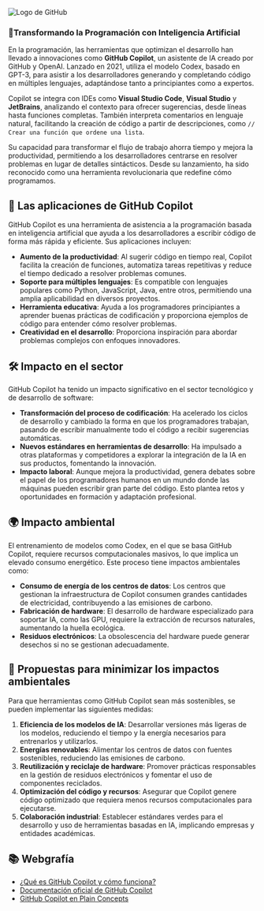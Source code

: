 ![Logo de GitHub](https://encrypted-tbn0.gstatic.com/images?q=tbn:ANd9GcSt4OCzkyILO-Mi44yczdwUMBVro6pebWaFAQ&s)
### 🚀Transformando la Programación con Inteligencia Artificial

En la programación, las herramientas que optimizan el desarrollo han llevado a innovaciones como **GitHub Copilot**, un asistente de IA creado por GitHub y OpenAI. Lanzado en 2021, utiliza el modelo Codex, basado en GPT-3, para asistir a los desarrolladores generando y completando código en múltiples lenguajes, adaptándose tanto a principiantes como a expertos.

Copilot se integra con IDEs como **Visual Studio Code**, **Visual Studio** y **JetBrains**, analizando el contexto para ofrecer sugerencias, desde líneas hasta funciones completas. También interpreta comentarios en lenguaje natural, facilitando la creación de código a partir de descripciones, como `// Crear una función que ordene una lista`.

Su capacidad para transformar el flujo de trabajo ahorra tiempo y mejora la productividad, permitiendo a los desarrolladores centrarse en resolver problemas en lugar de detalles sintácticos. Desde su lanzamiento, ha sido reconocido como una herramienta revolucionaria que redefine cómo programamos.

## 💼 Las aplicaciones de GitHub Copilot

GitHub Copilot es una herramienta de asistencia a la programación basada en inteligencia artificial que ayuda a los desarrolladores a escribir código de forma más rápida y eficiente. Sus aplicaciones incluyen:

- **Aumento de la productividad**: Al sugerir código en tiempo real, Copilot facilita la creación de funciones, automatiza tareas repetitivas y reduce el tiempo dedicado a resolver problemas comunes.
- **Soporte para múltiples lenguajes**: Es compatible con lenguajes populares como Python, JavaScript, Java, entre otros, permitiendo una amplia aplicabilidad en diversos proyectos.
- **Herramienta educativa**: Ayuda a los programadores principiantes a aprender buenas prácticas de codificación y proporciona ejemplos de código para entender cómo resolver problemas.
- **Creatividad en el desarrollo**: Proporciona inspiración para abordar problemas complejos con enfoques innovadores.

## 🛠️ Impacto en el sector

GitHub Copilot ha tenido un impacto significativo en el sector tecnológico y de desarrollo de software:

- **Transformación del proceso de codificación**: Ha acelerado los ciclos de desarrollo y cambiado la forma en que los programadores trabajan, pasando de escribir manualmente todo el código a recibir sugerencias automáticas.
- **Nuevos estándares en herramientas de desarrollo**: Ha impulsado a otras plataformas y competidores a explorar la integración de la IA en sus productos, fomentando la innovación.
- **Impacto laboral**: Aunque mejora la productividad, genera debates sobre el papel de los programadores humanos en un mundo donde las máquinas pueden escribir gran parte del código. Esto plantea retos y oportunidades en formación y adaptación profesional.

## 🌍 Impacto ambiental

El entrenamiento de modelos como Codex, en el que se basa GitHub Copilot, requiere recursos computacionales masivos, lo que implica un elevado consumo energético. Este proceso tiene impactos ambientales como:

- **Consumo de energía de los centros de datos**: Los centros que gestionan la infraestructura de Copilot consumen grandes cantidades de electricidad, contribuyendo a las emisiones de carbono.
- **Fabricación de hardware**: El desarrollo de hardware especializado para soportar IA, como las GPU, requiere la extracción de recursos naturales, aumentando la huella ecológica.
- **Residuos electrónicos**: La obsolescencia del hardware puede generar desechos si no se gestionan adecuadamente.

## 🌱 Propuestas para minimizar los impactos ambientales

Para que herramientas como GitHub Copilot sean más sostenibles, se pueden implementar las siguientes medidas:

1. **Eficiencia de los modelos de IA**: Desarrollar versiones más ligeras de los modelos, reduciendo el tiempo y la energía necesarios para entrenarlos y utilizarlos.
2. **Energías renovables**: Alimentar los centros de datos con fuentes sostenibles, reduciendo las emisiones de carbono.
3. **Reutilización y reciclaje de hardware**: Promover prácticas responsables en la gestión de residuos electrónicos y fomentar el uso de componentes reciclados.
4. **Optimización del código y recursos**: Asegurar que Copilot genere código optimizado que requiera menos recursos computacionales para ejecutarse.
5. **Colaboración industrial**: Establecer estándares verdes para el desarrollo y uso de herramientas basadas en IA, implicando empresas y entidades académicas.

## 📚 Webgrafía

- [¿Qué es GitHub Copilot y cómo funciona?](https://www.xataka.com/basics/que-copilot-github-como-funciona-esta-inteligencia-artificial-que-te-ayuda-a-programar)
- [Documentación oficial de GitHub Copilot](https://docs.github.com/es/copilot/about-github-copilot/what-is-github-copilot)
- [GitHub Copilot en Plain Concepts](https://www.plainconcepts.com/es/github-copilot/)
